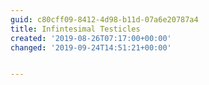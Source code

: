 ```yaml
---
guid: c80cff09-8412-4d98-b11d-07a6e20787a4
title: Infintesimal Testicles
created: '2019-08-26T07:17:00+00:00'
changed: '2019-09-24T14:51:21+00:00'


---
```



